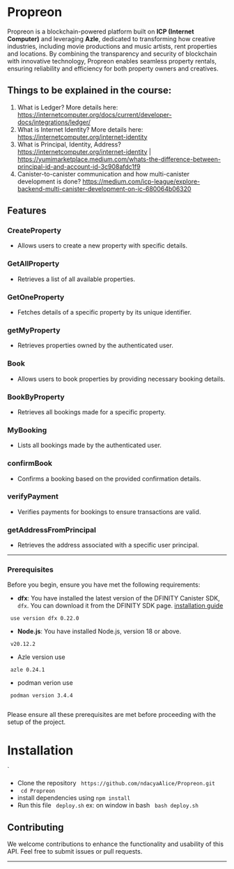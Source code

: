 # Propreon  

Propreon is a blockchain-powered platform built on **ICP (Internet Computer)** and leveraging **Azle**, dedicated to transforming how creative industries, including movie productions and music artists, rent properties and locations. By combining the transparency and security of blockchain with innovative technology, Propreon enables seamless property rentals, ensuring reliability and efficiency for both property owners and creatives.


## Things to be explained in the course:
1. What is Ledger? More details here: https://internetcomputer.org/docs/current/developer-docs/integrations/ledger/
2. What is Internet Identity? More details here: https://internetcomputer.org/internet-identity
3. What is Principal, Identity, Address? https://internetcomputer.org/internet-identity | https://yumimarketplace.medium.com/whats-the-difference-between-principal-id-and-account-id-3c908afdc1f9
4. Canister-to-canister communication and how multi-canister development is done? https://medium.com/icp-league/explore-backend-multi-canister-development-on-ic-680064b06320

## Features

### **CreateProperty**
- Allows users to create a new property with specific details.

### **GetAllProperty**
- Retrieves a list of all available properties.

### **GetOneProperty**
- Fetches details of a specific property by its unique identifier.

### **getMyProperty**
- Retrieves properties owned by the authenticated user.

### **Book**
- Allows users to book properties by providing necessary booking details.

### **BookByProperty**
- Retrieves all bookings made for a specific property.

### **MyBooking**
- Lists all bookings made by the authenticated user.

### **confirmBook**
- Confirms a booking based on the provided confirmation details.

### **verifyPayment**
- Verifies payments for bookings to ensure transactions are valid.

### **getAddressFromPrincipal**
- Retrieves the address associated with a specific user principal.

---

### Prerequisites

Before you begin, ensure you have met the following requirements:

- **dfx**: You have installed the latest version of the DFINITY Canister SDK, `dfx`. You can download it from the DFINITY SDK page. [installation guide](https://demergent-labs.github.io/azle/get_started.html#installation)

 ```
  use version dfx 0.22.0
 ```
- **Node.js**: You have installed Node.js, version 18 or above.
```
 v20.12.2

```
- Azle version use 
 ```
  azle 0.24.1
 ```

 - podman verion use

 ```
  podman version 3.4.4
  
 ```
Please ensure all these prerequisites are met before proceeding with the setup of the project.


 # Installation 
  `
  - Clone the repository ` https://github.com/ndacyaAlice/Propreon.git`
  - ` cd Propreon`
  - install dependencies using `npm install`
  - Run this file ` deploy.sh` ex: on window in bash ` bash deploy.sh`

## Contributing
We welcome contributions to enhance the functionality and usability of this API. Feel free to submit issues or pull requests.

---

    